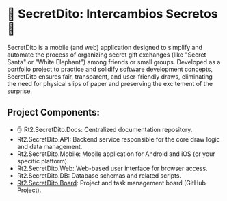# 🎁 SecretDito: Intercambios Secretos 🎁
SecretDito is a mobile (and web) application designed to simplify and automate the process of organizing secret gift exchanges (like "Secret Santa" or "White Elephant") among friends or small groups. Developed as a portfolio project to practice and solidify software development concepts, SecretDito ensures fair, transparent, and user-friendly draws, eliminating the need for physical slips of paper and preserving the excitement of the surprise.

## Project Components:
- :raised_hand: Rt2.SecretDito.Docs: Centralized documentation repository.
- Rt2.SecretDito.API: Backend service responsible for the core draw logic and data management.
- Rt2.SecretDito.Mobile: Mobile application for Android and iOS (or your specific platform).
- Rt2.SecretDito.Web: Web-based user interface for browser access.
- Rt2.SecretDito.DB: Database schemas and related scripts.
- [Rt2.SecretDito.Board](https://github.com/users/fercho1592/projects/2): Project and task management board (GitHub Project).

